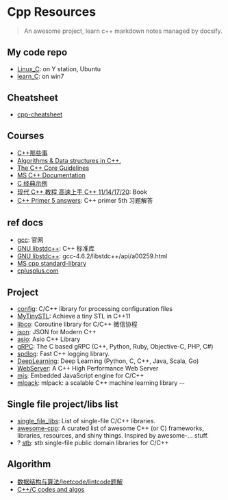 # Cpp Resources

> An awesome project, learn c++ markdown notes managed by docsify.


## My code repo
- [Linux_C](https://github.com/miostudio/linux_C): on Y station, Ubuntu
- [learn_C](https://github.com/DawnEve/learn_C): on win7



## Cheatsheet
- [cpp-cheatsheet](https://github.com/mortennobel/cpp-cheatsheet)



## Courses
- [C++那些事](https://github.com/Light-City/CPlusPlusThings)
- [Algorithms & Data structures in C++.](https://github.com/xtaci/algorithms)
- [The C++ Core Guidelines](https://github.com/isocpp/CppCoreGuidelines)
- [MS C++ Documentation](https://github.com/MicrosoftDocs/cpp-docs)
- [C 经典示例](https://github.com/Mzzopublic/C)
- [现代 C++ 教程 高速上手 C++ 11/14/17/20](https://changkun.de/modern-cpp/): Book
- [C++ Primer 5 answers](https://github.com/Mooophy/Cpp-Primer): C++ primer 5th 习题解答


## ref docs
- [gcc](https://gcc.gnu.org/): 官网
- [GNU libstdc++](https://gcc.gnu.org/onlinedocs/libstdc++/index.html): C++ 标准库
- [GNU libstdc++](https://gcc.gnu.org/onlinedocs/gcc-4.6.2/libstdc++/api/a00259.html): gcc-4.6.2/libstdc++/api/a00259.html
- [MS cpp standard-library](https://docs.microsoft.com/en-us/cpp/standard-library/iterators?view=msvc-170)
- [cplusplus.com](https://m.cplusplus.com/reference/iterator/)



## Project
- [config](https://github.com/hyperrealm/libconfig): C/C++ library for processing configuration files
- [MyTinySTL](https://github.com/Alinshans/MyTinySTL): Achieve a tiny STL in C++11
- [libco](https://github.com/tencent-wechat/libco): Coroutine library for C/C++ 微信协程
- [json](https://github.com/nlohmann/json): JSON for Modern C++
- [asio](https://github.com/chriskohlhoff/asio): Asio C++ Library
- [gRPC](https://github.com/grpc/grpc): The C based gRPC (C++, Python, Ruby, Objective-C, PHP, C#)
- [spdlog](https://github.com/gabime/spdlog): Fast C++ logging library.
- [DeepLearning](https://github.com/yusugomori/DeepLearning/tree/master/cpp): Deep Learning (Python, C, C++, Java, Scala, Go)
- [WebServer](https://github.com/linyacool/WebServer): A C++ High Performance Web Server
- [mjs](https://github.com/cesanta/mjs): Embedded JavaScript engine for C/C++
- [mlpack](https://github.com/mlpack/mlpack): mlpack: a scalable C++ machine learning library --



## Single file project/libs list
- [single_file_libs](https://github.com/nothings/single_file_libs): List of single-file C/C++ libraries.
- [awesome-cpp](https://github.com/fffaraz/awesome-cpp): A curated list of awesome C++ (or C) frameworks, libraries, resources, and shiny things. Inspired by awesome-... stuff.
- ? [stb](https://github.com/nothings/stb): stb single-file public domain libraries for C/C++



## Algorithm
- [数据结构与算法/leetcode/lintcode题解](https://algorithm.yuanbin.me/zh-hans/)
- [C++/C codes and algos](https://github.com/akshitagit/CPP)
